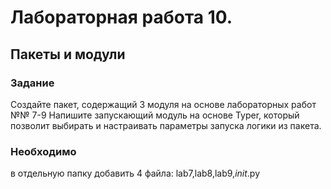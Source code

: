 # Лабораторная работа 10.
## Пакеты и модули
### Задание
Создайте пакет, содержащий 3 модуля на основе лабораторных работ №№ 7-9
Напишите запускающий модуль на основе Typer, который позволит выбирать и настраивать параметры запуска логики из пакета.

### Необходимо
в отдельную папку добавить 4 файла: lab7,lab8,lab9,_init_.py
